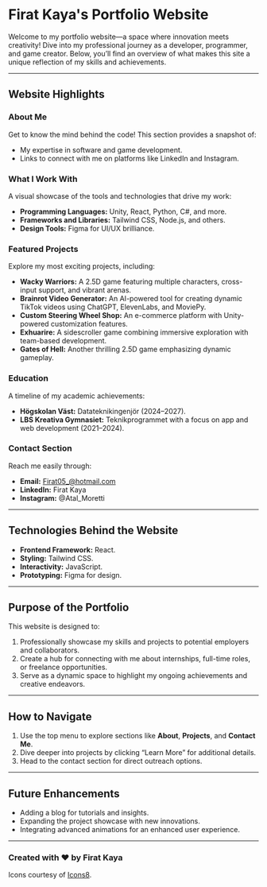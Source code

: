 # Firat Kaya's Portfolio Website

Welcome to my portfolio website—a space where innovation meets creativity! Dive into my professional journey as a developer, programmer, and game creator. Below, you’ll find an overview of what makes this site a unique reflection of my skills and achievements.

---

## **Website Highlights**

### **About Me**
Get to know the mind behind the code! This section provides a snapshot of:
- My expertise in software and game development.
- Links to connect with me on platforms like LinkedIn and Instagram.

### **What I Work With**
A visual showcase of the tools and technologies that drive my work:
- **Programming Languages:** Unity, React, Python, C#, and more.
- **Frameworks and Libraries:** Tailwind CSS, Node.js, and others.
- **Design Tools:** Figma for UI/UX brilliance.

### **Featured Projects**
Explore my most exciting projects, including:
- **Wacky Warriors:** A 2.5D game featuring multiple characters, cross-input support, and vibrant arenas.
- **Brainrot Video Generator:** An AI-powered tool for creating dynamic TikTok videos using ChatGPT, ElevenLabs, and MoviePy.
- **Custom Steering Wheel Shop:** An e-commerce platform with Unity-powered customization features.
- **Exhuarire:** A sidescroller game combining immersive exploration with team-based development.
- **Gates of Hell:** Another thrilling 2.5D game emphasizing dynamic gameplay.

### **Education**
A timeline of my academic achievements:
- **Högskolan Väst:** Datateknikingenjör (2024–2027).
- **LBS Kreativa Gymnasiet:** Teknikprogrammet with a focus on app and web development (2021–2024).

### **Contact Section**
Reach me easily through:
- **Email:** Firat05_@hotmail.com
- **LinkedIn:** Firat Kaya
- **Instagram:** @Atal_Moretti

---

## **Technologies Behind the Website**
- **Frontend Framework:** React.
- **Styling:** Tailwind CSS.
- **Interactivity:** JavaScript.
- **Prototyping:** Figma for design.

---

## **Purpose of the Portfolio**
This website is designed to:
1. Professionally showcase my skills and projects to potential employers and collaborators.
2. Create a hub for connecting with me about internships, full-time roles, or freelance opportunities.
3. Serve as a dynamic space to highlight my ongoing achievements and creative endeavors.

---

## **How to Navigate**
1. Use the top menu to explore sections like **About**, **Projects**, and **Contact Me**.
2. Dive deeper into projects by clicking “Learn More” for additional details.
3. Head to the contact section for direct outreach options.

---

## **Future Enhancements**
- Adding a blog for tutorials and insights.
- Expanding the project showcase with new innovations.
- Integrating advanced animations for an enhanced user experience.

---

### Created with ❤️ by Firat Kaya
Icons courtesy of [Icons8](https://icons8.com).

